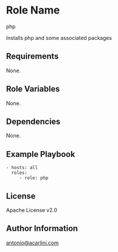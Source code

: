 Role Name
=========

php

Installs php and some associated packages

Requirements
------------

None.

Role Variables
--------------

None.

Dependencies
------------

None.

Example Playbook
----------------

    - hosts: all
      roles:
         - role: php

License
-------

Apache License v2.0

Author Information
------------------

antonio@acarlini.com
